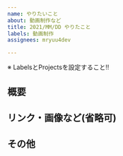 ```yaml
---
name: やりたいこと
about: 動画制作など
title: 2021/MM/DD やりたこと
labels: 動画制作
assignees: mryuu4dev

---
```


※ LabelsとProjectsを設定すること!!

## 概要


## リンク・画像など(省略可)


## その他
